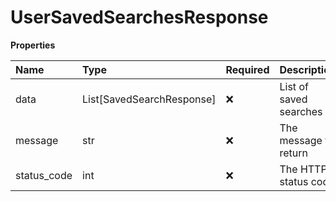 # UserSavedSearchesResponse

**Properties**

| Name        | Type                      | Required | Description            |
| :---------- | :------------------------ | :------- | :--------------------- |
| data        | List[SavedSearchResponse] | ❌       | List of saved searches |
| message     | str                       | ❌       | The message to return  |
| status_code | int                       | ❌       | The HTTP status code   |

<!-- This file was generated by liblab | https://liblab.com/ -->
